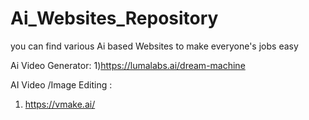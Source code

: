 # Ai_Websites_Repository
you can find various Ai based Websites to make everyone's jobs easy


Ai Video Generator:
1)https://lumalabs.ai/dream-machine

AI Video /Image Editing :
1) https://vmake.ai/
